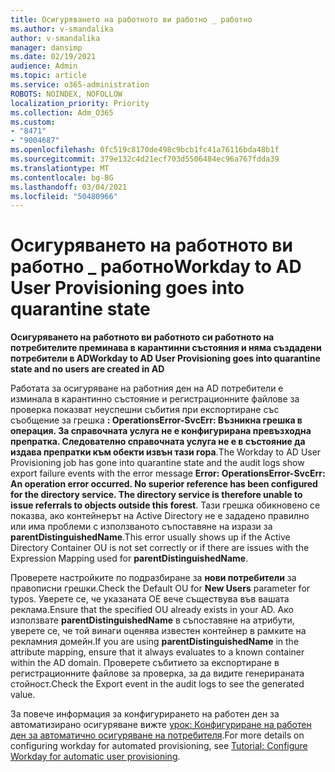 ```yaml
---
title: Осигуряването на работното ви работно _ работно
ms.author: v-smandalika
author: v-smandalika
manager: dansimp
ms.date: 02/19/2021
audience: Admin
ms.topic: article
ms.service: o365-administration
ROBOTS: NOINDEX, NOFOLLOW
localization_priority: Priority
ms.collection: Adm_O365
ms.custom:
- "8471"
- "9004687"
ms.openlocfilehash: 0fc519c8170de498c9bcb1fc41a76116bda48b1f
ms.sourcegitcommit: 379e132c4d21ecf703d5506484ec96a767fdda39
ms.translationtype: MT
ms.contentlocale: bg-BG
ms.lasthandoff: 03/04/2021
ms.locfileid: "50480966"
---
```

# <a name="workday-to-ad-user-provisioning-goes-into-quarantine-state"></a><span data-ttu-id="cd838-102">Осигуряването на работното ви работно _ работно</span><span class="sxs-lookup"><span data-stu-id="cd838-102">Workday to AD User Provisioning goes into quarantine state</span></span>

<span data-ttu-id="cd838-103">**Осигуряването на работното ви работното си работното на потребителите преминава в карантинни състояния и няма създадени потребители в AD**</span><span class="sxs-lookup"><span data-stu-id="cd838-103">**Workday to AD User Provisioning goes into quarantine state and no users are created in AD**</span></span>

<span data-ttu-id="cd838-104">Работата за осигуряване на работния ден на AD потребители е изминала в карантинно състояние и регистрационните файлове за проверка показват неуспешни събития при експортиране със съобщение за грешка **: OperationsError-SvcErr: Възникна грешка в операция. За справочната услуга не е конфигурирана превъзходна препратка. Следователно справочната услуга не е в състояние да издава препратки към обекти извън тази гора**.</span><span class="sxs-lookup"><span data-stu-id="cd838-104">The Workday to AD User Provisioning job has gone into quarantine state and the audit logs show export failure events with the error message **Error: OperationsError-SvcErr: An operation error occurred. No superior reference has been configured for the directory service. The directory service is therefore unable to issue referrals to objects outside this forest**.</span></span> <span data-ttu-id="cd838-105">Тази грешка обикновено се показва, ако контейнерът на Active Directory не е зададено правилно или има проблеми с използваното съпоставяне на изрази за **parentDistinguishedName**.</span><span class="sxs-lookup"><span data-stu-id="cd838-105">This error usually shows up if the Active Directory Container OU is not set correctly or if there are issues with the Expression Mapping used for **parentDistinguishedName**.</span></span>

<span data-ttu-id="cd838-106">Проверете настройките по подразбиране за **нови потребители** за правописни грешки.</span><span class="sxs-lookup"><span data-stu-id="cd838-106">Check the Default OU for **New Users** parameter for typos.</span></span> <span data-ttu-id="cd838-107">Уверете се, че указаната ОЕ вече съществува във вашата реклама.</span><span class="sxs-lookup"><span data-stu-id="cd838-107">Ensure that the specified OU already exists in your AD.</span></span> <span data-ttu-id="cd838-108">Ако използвате **parentDistinguishedName** в съпоставяне на атрибути, уверете се, че той винаги оценява известен контейнер в рамките на рекламния домейн.</span><span class="sxs-lookup"><span data-stu-id="cd838-108">If you are using **parentDistinguishedName** in the attribute mapping, ensure that it always evaluates to a known container within the AD domain.</span></span> <span data-ttu-id="cd838-109">Проверете събитието за експортиране в регистрационните файлове за проверка, за да видите генерираната стойност.</span><span class="sxs-lookup"><span data-stu-id="cd838-109">Check the Export event in the audit logs to see the generated value.</span></span>

<span data-ttu-id="cd838-110">За повече информация за конфигурирането на работен ден за автоматизирано осигуряване вижте [урок: Конфигуриране на работен ден за автоматично осигуряване на потребителя](https://docs.microsoft.com/azure/active-directory/saas-apps/workday-inbound-tutorial).</span><span class="sxs-lookup"><span data-stu-id="cd838-110">For more details on configuring workday for automated provisioning, see [Tutorial: Configure Workday for automatic user provisioning](https://docs.microsoft.com/azure/active-directory/saas-apps/workday-inbound-tutorial).</span></span>

